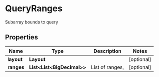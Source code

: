

# QueryRanges

Subarray bounds to query

## Properties

Name | Type | Description | Notes
------------ | ------------- | ------------- | -------------
**layout** | **Layout** |  |  [optional]
**ranges** | **List&lt;List&lt;BigDecimal&gt;&gt;** | List of ranges, |  [optional]



